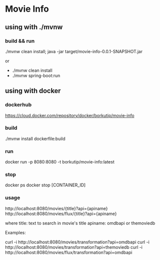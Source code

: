 # Movie Info
## using with ./mvnw

### build && run

./mvnw clean install; java -jar target/movie-info-0.0.1-SNAPSHOT.jar

or

* ./mvnw clean install
* ./mvnw spring-boot:run


## using with docker

### dockerhub
https://cloud.docker.com/repository/docker/borkutip/movie-info

### build
./mvnw install dockerfile:build

### run
docker run -p 8080:8080 -t borkutip/movie-info:latest

### stop
docker ps
docker stop [CONTAINER_ID]

### usage
http://localhost:8080/movies/{title}?api={apiname}
http://localhost:8080/movies/flux/{title}?api={apiname}

where title: text to search in movie's title
apiname: omdbapi or themoviedb

Examples:

curl -i http://localhost:8080/movies/transformation?api=omdbapi
curl -i http://localhost:8080/movies/transformation?api=themoviedb
curl -i http://localhost:8080/movies/flux/transformation?api=omdbapi


